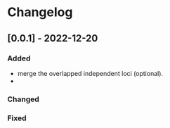 # Changelog

## [0.0.1] - 2022-12-20

### Added

- merge the overlapped independent loci (optional).
- 

### Changed


### Fixed

